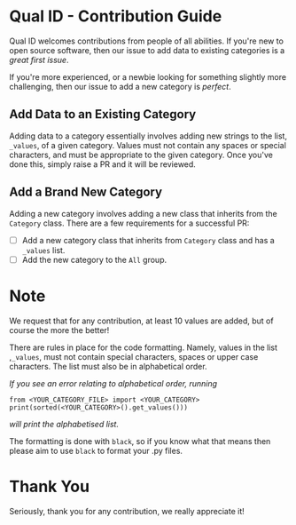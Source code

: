 # Qual ID - Contribution Guide

Qual ID welcomes contributions from people of all abilities. If you're new to open source software, then our issue to add data to existing categories is a _great first issue_.

If you're more experienced, or a newbie looking for something slightly more challenging, then our issue to add a new category is _perfect_.

## Add Data to an Existing Category

Adding data to a category essentially involves adding new strings to the list, `_values`, of a given category. Values must not contain any spaces or special characters, and must be appropriate to the given category. Once you've done this, simply raise a PR and it will be reviewed.

## Add a Brand New Category

Adding a new category involves adding a new class that inherits from the `Category` class. There are a few requirements for a successful PR:

- [ ] Add a new category class that inherits from `Category` class and has a `_values` list.
- [ ] Add the new category to the `All` group.

# Note

We request that for any contribution, at least 10 values are added, but of course the more the better!

There are rules in place for the code formatting. Namely, values in the list ,`_values`, must not contain special characters, spaces or upper case characters. The list must also be in alphabetical order. 

_If you see an error relating to alphabetical order, running_

```
from <YOUR_CATEGORY_FILE> import <YOUR_CATEGORY>
print(sorted(<YOUR_CATEGORY>().get_values()))
```

_will print the alphabetised list._

The formatting is done with `black`, so if you know what that means then please aim to use `black` to format your .py files.

# Thank You

Seriously, thank you for any contribution, we really appreciate it!
